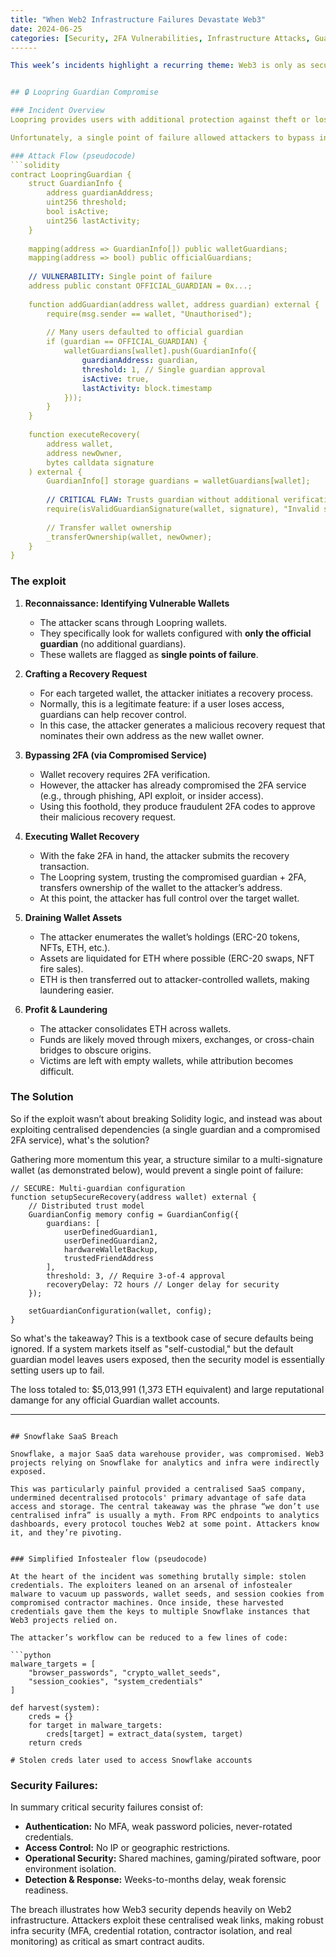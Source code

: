 ```yaml
---
title: "When Web2 Infrastructure Failures Devastate Web3"
date: 2024-06-25
categories: [Security, 2FA Vulnerabilities, Infrastructure Attacks, Guardian Systems, Credential Theft]
------

This week’s incidents highlight a recurring theme: Web3 is only as secure as its weakest Web2 dependencies. From Loopring’s flawed guardian model to Snowflake’s SaaS breach rippling across Web3 infra, it’s clear attackers no longer see a clean line between Web2 and Web3 — and neither should we.  


## 🔒 Loopring Guardian Compromise  

### Incident Overview  
Loopring provides users with additional protection against theft or loss by allowing users to define trusted "Guardians" for their wallets. These Guardians have the power to lock the wallet — blocking unauthorised transactions from it — or restore access to the wallet if it is lost.

Unfortunately, a single point of failure allowed attackers to bypass intended protections.  

### Attack Flow (pseudocode)  
```solidity
contract LoopringGuardian {
    struct GuardianInfo {
        address guardianAddress;
        uint256 threshold;
        bool isActive;
        uint256 lastActivity;
    }
    
    mapping(address => GuardianInfo[]) public walletGuardians;
    mapping(address => bool) public officialGuardians;
    
    // VULNERABILITY: Single point of failure
    address public constant OFFICIAL_GUARDIAN = 0x...;
    
    function addGuardian(address wallet, address guardian) external {
        require(msg.sender == wallet, "Unauthorised");
        
        // Many users defaulted to official guardian
        if (guardian == OFFICIAL_GUARDIAN) {
            walletGuardians[wallet].push(GuardianInfo({
                guardianAddress: guardian,
                threshold: 1, // Single guardian approval
                isActive: true,
                lastActivity: block.timestamp
            }));
        }
    }
    
    function executeRecovery(
        address wallet,
        address newOwner,
        bytes calldata signature
    ) external {
        GuardianInfo[] storage guardians = walletGuardians[wallet];
        
        // CRITICAL FLAW: Trusts guardian without additional verification
        require(isValidGuardianSignature(wallet, signature), "Invalid signature");
        
        // Transfer wallet ownership
        _transferOwnership(wallet, newOwner);
    }
}
```

### The exploit 

1. **Reconnaissance: Identifying Vulnerable Wallets**  
   - The attacker scans through Loopring wallets.  
   - They specifically look for wallets configured with **only the official guardian** (no additional guardians).  
   - These wallets are flagged as **single points of failure**.  

2. **Crafting a Recovery Request**  
   - For each targeted wallet, the attacker initiates a recovery process.  
   - Normally, this is a legitimate feature: if a user loses access, guardians can help recover control.  
   - In this case, the attacker generates a malicious recovery request that nominates their own address as the new wallet owner.  


3. **Bypassing 2FA (via Compromised Service)**  
   - Wallet recovery requires 2FA verification.  
   - However, the attacker has already compromised the 2FA service (e.g., through phishing, API exploit, or insider access).  
   - Using this foothold, they produce fraudulent 2FA codes to approve their malicious recovery request.  

4. **Executing Wallet Recovery**  
   - With the fake 2FA in hand, the attacker submits the recovery transaction.  
   - The Loopring system, trusting the compromised guardian + 2FA, transfers ownership of the wallet to the attacker’s address.  
   - At this point, the attacker has full control over the target wallet.  

5. **Draining Wallet Assets**  
   - The attacker enumerates the wallet’s holdings (ERC-20 tokens, NFTs, ETH, etc.).  
   - Assets are liquidated for ETH where possible (ERC-20 swaps, NFT fire sales).  
   - ETH is then transferred out to attacker-controlled wallets, making laundering easier.  

6. **Profit & Laundering**  
   - The attacker consolidates ETH across wallets.  
   - Funds are likely moved through mixers, exchanges, or cross-chain bridges to obscure origins.  
   - Victims are left with empty wallets, while attribution becomes difficult.  


### The Solution

So if the exploit wasn’t about breaking Solidity logic, and instead was about exploiting centralised dependencies (a single guardian and a compromised 2FA service), what's the solution?

Gathering more momentum this year, a structure similar to a multi-signature wallet (as demonstrated below), would prevent a single point of failure:

```Solidity
// SECURE: Multi-guardian configuration
function setupSecureRecovery(address wallet) external {
    // Distributed trust model
    GuardianConfig memory config = GuardianConfig({
        guardians: [
            userDefinedGuardian1,
            userDefinedGuardian2,
            hardwareWalletBackup,
            trustedFriendAddress
        ],
        threshold: 3, // Require 3-of-4 approval
        recoveryDelay: 72 hours // Longer delay for security
    });
    
    setGuardianConfiguration(wallet, config);
}
```

So what's the takeaway? This is a textbook case of secure defaults being ignored. If a system markets itself as "self-custodial," but the default guardian model leaves users exposed, then the security model is essentially setting users up to fail.

The loss totaled to: $5,013,991 (1,373 ETH equivalent) and large reputational damange for any  official Guardian wallet accounts.

---
```

## Snowflake SaaS Breach

Snowflake, a major SaaS data warehouse provider, was compromised. Web3 projects relying on Snowflake for analytics and infra were indirectly exposed.

This was particularly painful provided a centralised SaaS company, undermined decentralised protocols' primary advantage of safe data access and storage. The central takeaway was the phrase “we don’t use centralised infra” is usually a myth. From RPC endpoints to analytics dashboards, every protocol touches Web2 at some point. Attackers know it, and they’re pivoting.


### Simplified Infostealer flow (pseudocode)

At the heart of the incident was something brutally simple: stolen credentials. The exploiters leaned on an arsenal of infostealer malware to vacuum up passwords, wallet seeds, and session cookies from compromised contractor machines. Once inside, these harvested credentials gave them the keys to multiple Snowflake instances that Web3 projects relied on.  

The attacker’s workflow can be reduced to a few lines of code:

```python
malware_targets = [
    "browser_passwords", "crypto_wallet_seeds",
    "session_cookies", "system_credentials"
]

def harvest(system):
    creds = {}
    for target in malware_targets:
        creds[target] = extract_data(system, target)
    return creds

# Stolen creds later used to access Snowflake accounts
```


### Security Failures:
In summary critical security failures consist of:
- **Authentication:** No MFA, weak password policies, never-rotated credentials.  
- **Access Control:** No IP or geographic restrictions.  
- **Operational Security:** Shared machines, gaming/pirated software, poor environment isolation.  
- **Detection & Response:** Weeks-to-months delay, weak forensic readiness.  

The breach illustrates how Web3 security depends heavily on Web2 infrastructure. Attackers exploit these centralised weak links, making robust infra security (MFA, credential rotation, contractor isolation, and real monitoring) as critical as smart contract audits.